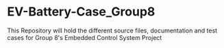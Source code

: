 # EV-Battery-Case_Group8
This Repository will hold the different source files, documentation and test cases for Group 8's Embedded Control System Project
